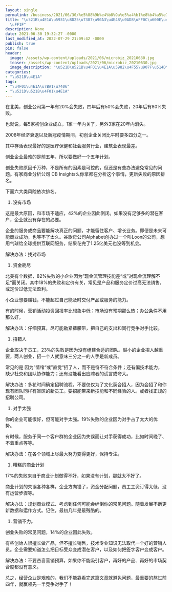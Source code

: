 ```yaml
---
layout: single
permalink: /business/2021/06/30/%e5%88%9b%e4%b8%9a%e5%a4%b1%e8%b4%a5%e7%8e%87%e9%82%a3%e4%b9%88%e9%ab%98%ef%bc%8c%e6%80%8e%e4%b9%88%e9%81%bf%e5%85%8d%ef%bc%9f/
title: "\u521B\u4E1A\u5931\u8D25\u7387\u90A3\u4E48\u9AD8\uFF0C\u600E\u4E48\u907F\u514D\
  \uFF1F"
description: None
date: 2021-06-30 19:32:27 -0000
last_modified_at: 2022-07-29 21:09:42 -0000
publish: true
pin: false
header:
  image: /assets/wp-content/uploads/2021/06/microbiz_20210630.jpg
  teaser: /assets/wp-content/uploads/2021/06/microbiz_20210630.jpg
  image_description: "\u521D\u521B\u4F01\u4E1A\u5982\u4F55\u907F\u514D\u5931\u8D25"
categories:
- "\u521B\u4E1A"
tags:
- "\u4F01\u4E1A\u7BA1\u7406"
- "\u521D\u521B\u4F01\u4E1A"
---
```

在北美，创业公司第一年有20%会失败，四年后有50%会失败，20年后有80%失败。

也就说，每5家初创企业成立，1家一年内关了，另外3家在20年内消失。

2008年经济衰退以及新冠疫情期间，初创企业关闭比平时要多四分之一。

其中存活表现最好的是医疗保健和社会服务行业，建筑业表现最差。

创业企业最难的是前五年，所以要做好一个五年计划。

创业失败原因千万种，不是所有的因素是可控的，但还是有些办法避免常见的问题。有家商业分析公司 CB Insights么你拿都在分析这个事情，更新失败的原因排名。

下面六大类风险依次排名。

  1. 没有市场

这是最大原因，和市场不适应，42%的企业因此倒闭。如果没有足够多的潜在客户，企业就没有存在的必要。

企业的服务或商品要能解决真正的问题，才能留住客户、增长业务。即便是未来可能商业成功，也等不了太久。谷歌母公司Alphabet创办过一个叫Loon的公司，想用气球给全球提供互联网服务，结果花完了1.25亿美元也没等到机会。

解决办法：找对市场

  1. 资金耗尽

北美有个数据，82%失败的小企业因为”现金流管理技能差“或”对现金流理解不足“而关闭。其中18%的失败和定价有关，常见是产品和服务定价过高无法销售，或定价过低无法盈利。

小企业想要赚钱，不能超过自己能及时交付产品或服务的能力。

有的时候，营销活动投资回报率比想象中低；市场没有预期那么热；办公条件不用那么好。

解决办法：仔细预算，尽可能勒紧裤腰带，把自己的支出和同行竞争对手比较。

  1. 招错人

企业取决于员工，23%的失败是因为没有组建合适的团队。越小的企业招人越重要，两人创业，招一个人就意味三分之一的人手是新成员。

常见的是 因为”情绪“或”直觉“招了人，而不是符不符合条件；还有偏技术能力，缺少社交和团队协作能力；还有没能看出应聘者的谎言或夸大。

解决办法：多花时间确定招聘流程，不要仅仅为了文化契合招人，因为会招了和你现有团队同样有盲区的新员工。要招能带来新技能和不同经验的人。或者找正规的招聘公司。

  1. 对手太强

你的企业可能很好，但可能对手太强。19%失败的企业因为对手占了太大的优势。

有时候，服务于同一个客户群的企业因为失误而让对手获得成功，比如时间晚了、不着重点等等。

解决办法：在各个领域上尽最大努力变得更好，保持专注。

  1. 糟糕的商业计划

17%的失败来自于商业计划做得不好，如果没有计划，那就太不好了。

商业计划的失误各种各样，企业方向错了，资金分配问题，员工工资订得太低，没有运营步骤等。

解决办法：规划商业模式、考虑到任何可能会绊倒你的常见问题。随着发展不断更新数据和运作方式。记住，最初几年是最残酷的。

  1. 营销不力。

创业失败的常见问题，14%的企业因此失败。

有些创始人很擅长做产品，但不擅长销售，技术专业知识无法取代一个好的营销人员。企业需要知道怎么把目标受众变成潜在客户，以及如何把签字客户变成客户。

解决办法：不要吝啬营销预算，如果你不能吸引客户，再好的产品、再好的市场契合度都没有意义。

总之，经营企业是艰难的，我们不能靠看完这篇文章就避免问题，最重要的熬过前四年，就赢领先一半竞争对手了！
